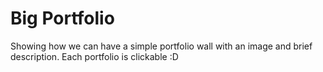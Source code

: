 # Big Portfolio
Showing how we can have a simple portfolio wall with an image and brief description.
Each portfolio is clickable :D
